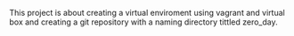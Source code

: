This project is about creating a virtual enviroment using vagrant and virtual box and creating a git repository with a naming directory tittled zero_day.
